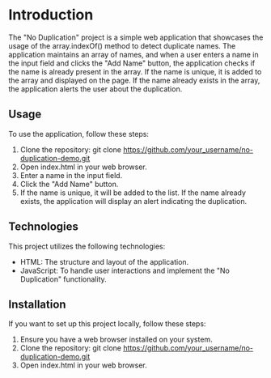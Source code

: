 # Introduction 
The "No Duplication" project is a simple web application that showcases the usage of the array.indexOf() method to detect duplicate names. The application maintains an array of names, and when a user enters a name in the input field and clicks the "Add Name" button, the application checks if the name is already present in the array. If the name is unique, it is added to the array and displayed on the page. If the name already exists in the array, the application alerts the user about the duplication.

## Usage
To use the application, follow these steps:

1. Clone the repository: git clone https://github.com/your_username/no-duplication-demo.git
2. Open index.html in your web browser.
3. Enter a name in the input field.
4. Click the "Add Name" button.
5. If the name is unique, it will be added to the list. If the name already exists, the application will display an alert indicating the duplication.

## Technologies
This project utilizes the following technologies:

- HTML: The structure and layout of the application.
- JavaScript: To handle user interactions and implement the "No Duplication" functionality.

## Installation
If you want to set up this project locally, follow these steps:

1. Ensure you have a web browser installed on your system.
2. Clone the repository: git clone https://github.com/your_username/no-duplication-demo.git
3. Open index.html in your web browser.
